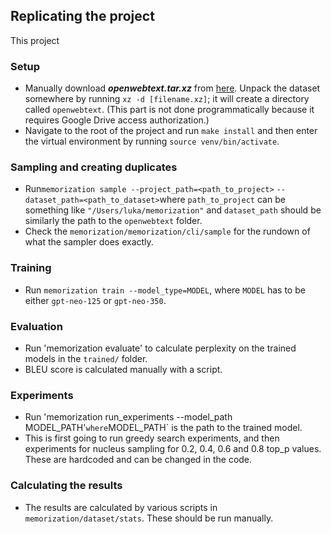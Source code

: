 ## Replicating the project

This project

### Setup

- Manually download **_openwebtext.tar.xz_**
  from [here](https://drive.google.com/drive/folders/1IaD_SIIB-K3Sij_-JjWoPy_UrWqQRdjx). Unpack the dataset somewhere by
  running `xz -d [filename.xz]`; it will create a directory called `openwebtext`. (This part is not done
  programmatically because it requires Google Drive access authorization.)
- Navigate to the root of the project and run `make install` and then enter the virtual environment by
  running `source venv/bin/activate`.

### Sampling and creating duplicates

- Run`memorization sample --project_path=<path_to_project>` `--dataset_path=<path_to_dataset>`where `path_to_project`
  can be something like `"/Users/luka/memorization"` and `dataset_path` should be similarly the path to
  the `openwebtext` folder.
- Check the `memorization/memorization/cli/sample` for the rundown of what the sampler does exactly.

### Training

- Run `memorization train --model_type=MODEL`, where `MODEL` has to be either `gpt-neo-125` or `gpt-neo-350`.

### Evaluation

- Run 'memorization evaluate' to calculate perplexity on the trained models in the `trained/` folder.
- BLEU score is calculated manually with a script.

### Experiments

- Run 'memorization run_experiments --model_path MODEL_PATH'` where `MODEL_PATH` is the path to the trained model.
- This is first going to run greedy search experiments, and then experiments for nucleus sampling for 0.2, 0.4, 0.6 and
  0.8 top_p values. These are hardcoded and can be changed in the code.

### Calculating the results

- The results are calculated by various scripts in `memorization/dataset/stats`. These should be run manually.